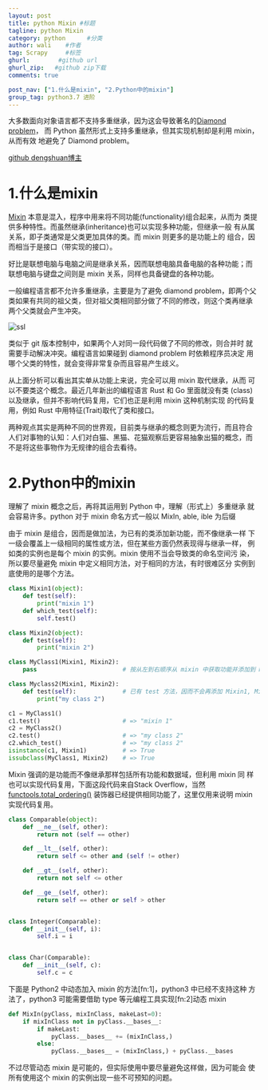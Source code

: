 ```yaml
---
layout: post
title: python Mixin #标题
tagline: python Mixin
category: python      #分类
author: wali    #作者
tag: Scrapy     #标签
ghurl:        #github url
ghurl_zip:   #github zip下载
comments: true

post_nav: ["1.什么是mixin", "2.Python中的mixin"]
group_tag: python3.7 进阶
---
```


大多数面向对象语言都不支持多重继承，因为这会导致著名的[Diamond problem](https://en.wikipedia.org/wiki/Diamond_problem "https://en.wikipedia.org/wiki/Diamond_problem")， 而 Python 虽然形式上支持多重继承，但其实现机制却是利用 mixin，从而有效 地避免了 Diamond problem。

[github dengshuan博主](https://github.com/dengshuan/notes/blob/master/techs/python-mixins.org "https://github.com/dengshuan/notes/blob/master/techs/python-mixins.org")


# 1.什么是mixin

[Mixin](http://en.wikipedia.org/wiki/Mixin "http://en.wikipedia.org/wiki/Mixin") 本意是混入，程序中用来将不同功能(functionality)组合起来，从而为 类提供多种特性。而虽然继承(inheritance)也可以实现多种功能，但继承一般 有从属关系，即子类通常是父类更加具体的类。而 mixin 则更多的是功能上的 组合，因而相当于是接口（带实现的接口）。

好比是联想电脑与电脑之间是继承关系，因而联想电脑具备电脑的各种功能；而 联想电脑与键盘之间则是 mixin 关系，同样也具备键盘的各种功能。

一般编程语言都不允许多重继承，主要是为了避免 diamond problem，即两个父 类如果有共同的祖父类，但对祖父类相同部分做了不同的修改，则这个类再继承 两个父类就会产生冲突。

![ssl](https://raw.githubusercontent.com/walidream/blogimage/master/waliblogImage/python/python_65.png)

类似于 git 版本控制中，如果两个人对同一段代码做了不同的修改，则合并时 就需要手动解决冲突。编程语言如果碰到 diamond problem 时依赖程序员决定 用哪个父类的特性，就会变得非常复杂而且容易产生歧义。

从上面分析可以看出其实单从功能上来说，完全可以用 mixin 取代继承，从而 可以不要类这个概念。最近几年新出的编程语言 Rust 和 Go 里面就没有类 (class)以及继承，但并不影响代码复用，它们也正是利用 mixin 这种机制实现 的代码复用，例如 Rust 中用特征(Trait)取代了类和接口。

两种观点其实是两种不同的世界观，目前类与继承的概念则更为流行，而且符合 人们对事物的认知：人们对白猫、黑猫、花猫观察后更容易抽象出猫的概念，而 不是将这些事物作为无规律的组合去看待。

# 2.Python中的mixin

理解了 mixin 概念之后，再将其运用到 Python 中，理解（形式上）多重继承 就会容易许多。python 对于 mixin 命名方式一般以 MixIn, able, ible 为后缀

由于 mixin 是组合，因而是做加法，为已有的类添加新功能，而不像继承一样 下一级会覆盖上一级相同的属性或方法，但在某些方面仍然表现得与继承一样， 例如类的实例也是每个 mixin 的实例。mixin 使用不当会导致类的命名空间污 染，所以要尽量避免 mixin 中定义相同方法，对于相同的方法，有时很难区分 实例到底使用的是哪个方法。

```python
class Mixin1(object):
    def test(self):
        print("mixin 1")
    def which_test(self):
        self.test()

class Mixin2(object):
    def test(self):
        print("mixin 2")

class MyClass1(Mixin1, Mixin2):
    pass                        # 按从左到右顺序从 mixin 中获取功能并添加到 MyClass

class Myclass2(Mixin1, Mixin2):
    def test(self):             # 已有 test 方法，因而不会再添加 Mixin1, Mixin2 的 test 方法
        print("my class 2")

c1 = MyClass1()
c1.test()                       # => "mixin 1"
c2 = MyClass2()
c2.test()                       # => "my class 2"
c2.which_test()                 # => "my class 2"
isinstance(c1, Mixin1)          # => True
issubclass(MyClass1, Mixin2)    # => True
```

Mixin 强调的是功能而不像继承那样包括所有功能和数据域，但利用 mixin 同 样也可以实现代码复用，下面这段代码来自Stack Overflow，当然 [functools.total_ordering()](http://stackoverflow.com/questions/533631/what-is-a-mixin-and-why-are-they-useful "http://stackoverflow.com/questions/533631/what-is-a-mixin-and-why-are-they-useful") 装饰器已经提供相同功能了，这里仅用来说明 mixin 实现代码复用。

```python
class Comparable(object):
    def __ne__(self, other):
        return not (self == other)

    def __lt__(self, other):
        return self <= other and (self != other)

    def __gt__(self, other):
        return not self <= other

    def __ge__(self, other):
        return self == other or self > other


class Integer(Comparable):
    def __init__(self, i):
        self.i = i


class Char(Comparable):
    def __init__(self, c):
        self.c = c
```
下面是 Python2 中动态加入 mixin 的方法[fn:1]，python3 中已经不支持这种 方法了，python3 可能需要借助 type 等元编程工具实现[fn:2]动态 mixin

```python
def MixIn(pyClass, mixInClass, makeLast=0):
    if mixInClass not in pyClass.__bases__:
        if makeLast:
            pyClass.__bases__ += (mixInClass,)
        else:
            pyClass.__bases__ = (mixInClass,) + pyClass.__bases
```

不过尽管动态 mixin 是可能的，但实际使用中要尽量避免这样做，因为可能会 使所有使用这个 mixin 的实例出现一些不可预知的问题。













